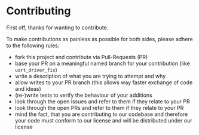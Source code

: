 # Contributing

First off,
thanks for wanting to contribute.

To make contributions as painless as possible for both sides,
please adhere to the following rules:

* fork this project and contribute via Pull-Requests (PR)
* base your PR on a meaningful named branch for your contribution (like `uart_driver_fix`)
* write a description of what you are trying to attempt and why
* allow writes to your PR branch (this allows way faster exchange of code and ideas)
* (re-)write tests to verify the behaviour of your additions
* look through the open issues and refer to them if they relate to your PR
* look through the open PRs and refer to them if they relate to your PR
* mind the fact, that you are contributing to our codebase and therefore your code must conform to our license and will be distributed under our license
